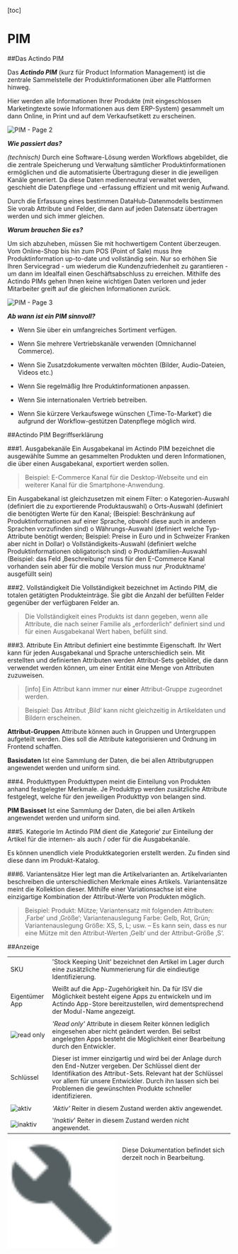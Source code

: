 [toc]

# PIM

##Das Actindo PIM

Das ***Actindo PIM*** (kurz für Product Information Management) ist die zentrale Sammelstelle der Produktinformationen über alle Plattformen hinweg.

Hier werden alle Informationen Ihrer Produkte (mit eingeschlossen Marketingtexte sowie Informationen aus dem ERP-System) gesammelt um dann Online, in Print und auf dem Verkaufsetikett zu erscheinen.

![PIM - Page 2](pim1.jpg)

***Wie passiert das?***

*(technisch)*
Durch eine Software-Lösung werden Workflows abgebildet, die die zentrale Speicherung und Verwaltung sämtlicher Produktinformationen ermöglichen und die automatisierte Übertragung dieser in die jeweiligen Kanäle generiert. Da diese Daten medienneutral verwaltet werden, geschieht die Datenpflege und -erfassung effizient und mit wenig Aufwand.

Durch die Erfassung eines bestimmen DataHub-Datenmodells bestimmen Sie vorab Attribute und Felder, die dann auf jeden Datensatz übertragen werden und sich immer gleichen.

***Warum brauchen Sie es?***

Um sich abzuheben, müssen Sie mit hochwertigem Content überzeugen. Vom Online-Shop bis hin zum POS (Point of Sale) muss Ihre Produktinformation up-to-date und vollständig sein. Nur so erhöhen Sie Ihren Servicegrad - um wiederum die Kundenzufriedenheit zu garantieren - um dann im Idealfall einen Geschäftsabschluss zu erreichen. Mithilfe des Actindo PIMs gehen Ihnen keine wichtigen Daten verloren und jeder Mitarbeiter greift auf die gleichen Informationen zurück.

![PIM - Page 3](pim2.jpg)

***Ab wann ist ein PIM sinnvoll?***

* Wenn Sie über ein umfangreiches Sortiment verfügen.

* Wenn Sie mehrere Vertriebskanäle verwenden (Omnichannel Commerce).

* Wenn Sie Zusatzdokumente verwalten möchten (Bilder, Audio-Dateien, Videos etc.)

* Wenn Sie regelmäßig Ihre Produktinformationen anpassen.

* Wenn Sie internationalen Vertrieb betreiben.

* Wenn Sie kürzere Verkaufswege wünschen (‚Time-To-Market‘) die aufgrund der Workflow-gestützen Datenpflege möglich wird.

##Actindo PIM Begriffserklärung

###1. Ausgabekanäle
Ein Ausgabekanal im Actindo PIM bezeichnet die ausgewählte Summe an gesammelten Produkten und deren Informationen, die über einen Ausgabekanal, exportiert werden sollen.

>Beispiel: E-Commerce Kanal für die Desktop-Webseite und ein weiterer Kanal für die Smartphone-Anwendung.


Ein Ausgabekanal ist gleichzusetzen mit einem Filter:
o	Kategorien-Auswahl (definiert die zu exportierende Produktauswahl)
o	Orts-Auswahl (definiert die benötigten Werte für den Kanal; (Beispiel: Beschränkung auf Produktinformationen auf einer Sprache, obwohl diese auch in anderen Sprachen vorzufinden sind)
o	Währungs-Auswahl (definiert welche Typ-Attribute benötigt werden; Beispiel: Preise in Euro und in Schweizer Franken aber nicht in Dollar)
o	Vollständigkeits-Auswahl (definiert welche Produktinformationen obligatorisch sind)
o	Produktfamilien-Auswahl (Beispiel: das Feld ‚Beschreibung‘ muss für den E-Commerce Kanal vorhanden sein aber für die mobile Version muss nur ‚Produktname‘ ausgefüllt sein)

###2. Vollständigkeit
Die Vollständigkeit bezeichnet im Actindo PIM, die totalen getätigten Produkteinträge. Sie gibt die Anzahl der befüllten Felder gegenüber der verfügbaren Felder an.

>Die Vollständigkeit eines Produkts ist dann gegeben, wenn alle Attribute, die nach seiner Familie als „erforderlich“ definiert sind und für einen Ausgabekanal Wert haben, befüllt sind.

###3. Attribute
Ein Attribut definiert eine bestimmte Eigenschaft. Ihr Wert kann für jeden Ausgabekanal und Sprache unterschiedlich sein. Mit erstellten und definierten Attributen werden Attribut-Sets gebildet, die dann verwendet werden können, um einer Entität eine Menge von Attributen zuzuweisen.

> [info] Ein Attribut kann immer nur **einer** Attribut-Gruppe zugeordnet werden.

> Beispiel: Das Attribut ‚Bild‘ kann nicht gleichzeitig in Artikeldaten und Bildern erscheinen.

**Attribut-Gruppen**
Attribute können auch in Gruppen und Untergruppen aufgeteilt werden. Dies soll die Attribute kategorisieren und Ordnung im Frontend schaffen.

**Basisdaten**
Ist eine Sammlung der Daten, die bei allen Attributgruppen angewendet werden und uniform sind.

###4. Produkttypen
Produkttypen meint die Einteilung von Produkten anhand festgelegter Merkmale. Je Produkttyp werden zusätzliche Attribute festgelegt, welche für den jeweiligen Produkttyp von belangen sind.

**PIM Basisset**
Ist eine Sammlung der Daten, die bei allen Artikeln angewendet werden und uniform sind.

###5. Kategorie
Im Actindo PIM dient die ‚Kategorie‘ zur Einteilung der Artikel für die internen- als auch / oder für die Ausgabekanäle.

Es können unendlich viele Produktkategorien erstellt werden. Zu finden sind diese dann im Produkt-Katalog.


###6. Variantensätze
Hier legt man die Artikelvarianten an. Artikelvarianten beschreiben die unterschiedlichen Merkmale eines Artikels. Variantensätze meint die Kollektion dieser. Mithilfe einer Variationsachse ist eine einzigartige Kombination der Attribut-Werte von Produkten möglich.

> Beispiel: Produkt: Mütze; Variantensatz mit folgenden Attributen: ‚Farbe‘ und ‚Größe‘; Variantenauslegung Farbe: Gelb, Rot, Grün; Variantenauslegung Größe: XS, S, L; usw. – Es kann sein, dass es nur eine Mütze mit den Attribut-Werten ‚Gelb‘ und der Attribut-Größe ‚S‘.

##Anzeige

| |  |
| :------| :------|
| SKU | 'Stock Keeping Unit' bezeichnet den Artikel im Lager durch eine zusätzliche Nummerierung für die eindieutige Identifizierung.|
| |  |
| Eigentümer App | Weißt auf die App-Zugehörigkeit hin. Da für ISV die Möglichkeit besteht eigene Apps zu entwickeln und im Actindo App-Store bereitzustellen, wird dementsprechend der Modul-Name angezeigt. |
| |  |
| ![read only](readonly.png) | *'Read only'* Attribute in diesem Reiter können lediglich eingesehen aber nicht geändert werden. Bei selbst angelegten Apps besteht die Möglichkeit einer Bearbeitung durch den Entwickler.|
| |  |
| Schlüssel | Dieser ist immer einzigartig und wird bei der Anlage durch den End-Nutzer vergeben. Der Schlüssel dient der Identifikation des Attribut-Sets. Relevant hat der Schlüssel vor allem für unsere Entwickler. Durch ihn lassen sich bei Problemen die gewünschten Produkte schneller identifizieren.|
| |  |
| ![aktiv](2aktiv.png) | *'Aktiv'* Reiter in diesem Zustand werden aktiv angewendet.|
| |  |
| ![inaktiv](1aktiv.png)| '*Inaktiv*' Reiter in diesem Zustand werden nicht angewendet.|


<div style="display: flex;">
    <img style="flex-basis: 50%; margin-right: 1em;" title="In Bearbeitung" src="In_Bearbeitung.svg"/>
    <div style="flex-basis: 50%;">
        <p>
            Diese Dokumentation befindet sich derzeit noch in Bearbeitung.
        </p>
    </div>
